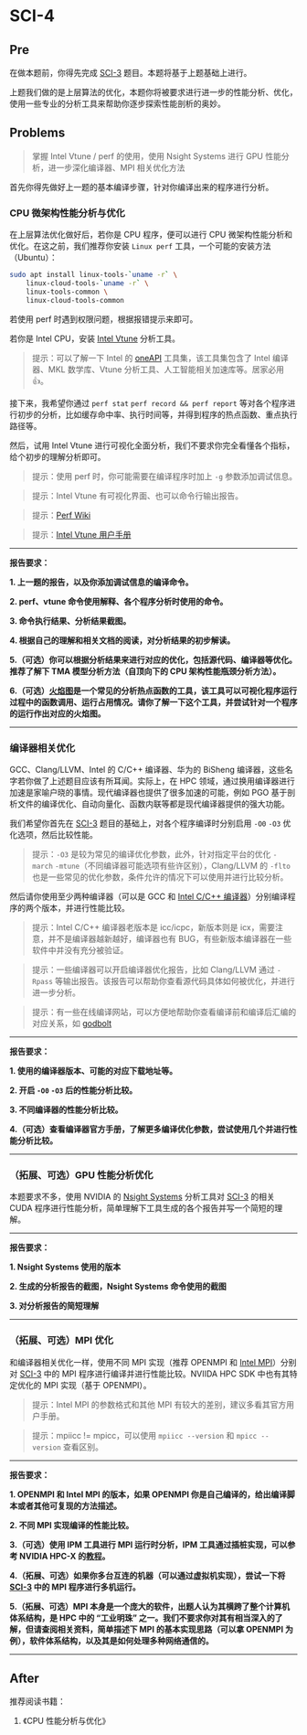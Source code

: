 # SCI-4

## Pre

在做本题前，你得先完成 [SCI-3](./sci-3.md) 题目。本题将基于上题基础上进行。

上题我们做的是上层算法的优化，本题你将被要求进行进一步的性能分析、优化，使用一些专业的分析工具来帮助你逐步探索性能剖析的奥妙。

## Problems

> 掌握 Intel Vtune / perf 的使用，使用 Nsight Systems 进行 GPU 性能分析，进一步深化编译器、MPI 相关优化方法

首先你得先做好上一题的基本编译步骤，针对你编译出来的程序进行分析。

### CPU 微架构性能分析与优化

在上层算法优化做好后，若你是 CPU 程序，便可以进行 CPU 微架构性能分析和优化。在这之前，我们推荐你安装 `Linux perf` 工具，一个可能的安装方法（Ubuntu）：

```bash
sudo apt install linux-tools-`uname -r` \
    linux-cloud-tools-`uname -r` \
    linux-tools-common \
    linux-cloud-tools-common
```

若使用 perf 时遇到权限问题，根据报错提示来即可。

若你是 Intel CPU，安装 [Intel Vtune](https://www.intel.com/content/www/us/en/developer/tools/oneapi/vtune-profiler.html) 分析工具。

> 提示：可以了解一下 Intel 的 [oneAPI](https://www.intel.com/content/www/us/en/developer/articles/technical/oneapi-what-is-it.html#gs.0jr7t6) 工具集，该工具集包含了 Intel 编译器、MKL 数学库、Vtune 分析工具、人工智能相关加速库等。居家必用👍。

接下来，我希望你通过 `perf stat` `perf record && perf report` 等对各个程序进行初步的分析，比如缓存命中率、执行时间等，并得到程序的热点函数、重点执行路径等。

然后，试用 Intel Vtune 进行可视化全面分析，我们不要求你完全看懂各个指标，给个初步的理解分析即可。

> 提示：使用 perf 时，你可能需要在编译程序时加上 `-g` 参数添加调试信息。
 
> 提示：Intel Vtune 有可视化界面、也可以命令行输出报告。
 
> 提示：[Perf Wiki](https://perf.wiki.kernel.org/index.php/Main_Page)

> 提示：[Intel Vtune 用户手册](https://www.intel.com/content/www/us/en/docs/vtune-profiler/user-guide/2023-0/overview.html)

---

**报告要求：**

**1. 上一题的报告，以及你添加调试信息的编译命令。**

**2. perf、vtune 命令使用解释、各个程序分析时使用的命令。**

**3. 命令执行结果、分析结果截图。**

**4. 根据自己的理解和相关文档的阅读，对分析结果的初步解读。**

**5.（可选）你可以根据分析结果来进行对应的优化，包括源代码、编译器等优化。推荐了解下 TMA 模型分析方法（自顶向下的 CPU 架构性能瓶颈分析方法）。**

**6.（可选）[火焰图](https://github.com/brendangregg/FlameGraph)是一个常见的分析热点函数的工具，该工具可以可视化程序运行过程中的函数调用、运行占用情况。请你了解一下这个工具，并尝试针对一个程序的运行作出对应的火焰图。**

---

### 编译器相关优化

GCC、Clang/LLVM、Intel 的 C/C++ 编译器、华为的 BiSheng 编译器，这些名字若你做了上述题目应该有所耳闻。实际上，在 HPC 领域，通过换用编译器进行加速是家喻户晓的事情。现代编译器也提供了很多加速的可能，例如 PGO 基于剖析文件的编译优化、自动向量化、函数内联等都是现代编译器提供的强大功能。

我们希望你首先在 [SCI-3](./sci-3.md) 题目的基础上，对各个程序编译时分别启用 `-O0` `-O3` 优化选项，然后比较性能。

> 提示：`-O3` 是较为常见的编译优化参数，此外，针对指定平台的优化 `-march` `-mtune`（不同编译器可能选项有些许区别），Clang/LLVM 的 `-flto` 也是一些常见的优化参数，条件允许的情况下可以使用并进行比较分析。

然后请你使用至少两种编译器（可以是 GCC 和 [Intel C/C++ 编译器](https://www.intel.com/content/www/us/en/developer/tools/oneapi/dpc-compiler.html#gs.0jryeg)）分别编译程序的两个版本，并进行性能比较。

> 提示：Intel C/C++ 编译器老版本是 icc/icpc，新版本则是 icx，需要注意，并不是编译器越新越好，编译器也有 BUG，有些新版本编译器在一些软件中并没有充分被验证。

> 提示：一些编译器可以开启编译器优化报告，比如 Clang/LLVM 通过 `-Rpass` 等输出报告。该报告可以帮助你查看源代码具体如何被优化，并进行进一步分析。

> 提示：有一些在线编译网站，可以方便地帮助你查看编译前和编译后汇编的对应关系，如 [godbolt](https://godbolt.org/)

---

**报告要求：**

**1. 使用的编译器版本、可能的对应下载地址等。**

**2. 开启 `-O0` `-O3` 后的性能分析比较。**

**3. 不同编译器的性能分析比较。**

**4.（可选）查看编译器官方手册，了解更多编译优化参数，尝试使用几个并进行性能分析比较。**

---

### （拓展、可选）GPU 性能分析优化

本题要求不多，使用 NVIDIA 的 [Nsight Systems](https://developer.nvidia.com/nsight-systems) 分析工具对 [SCI-3](./sci-3.md) 的相关 CUDA 程序进行性能分析，简单理解下工具生成的各个报告并写一个简短的理解。

---

**报告要求：**

**1. Nsight Systems 使用的版本**

**2. 生成的分析报告的截图，Nsight Systems 命令使用的截图**

**3. 对分析报告的简短理解**

---

### （拓展、可选）MPI 优化

和编译器相关优化一样，使用不同 MPI 实现（推荐 OPENMPI 和 [Intel MPI](https://www.intel.com/content/www/us/en/developer/tools/oneapi/mpi-library.html)）分别对 [SCI-3](./sci-3.md) 中的 MPI 程序进行编译并进行性能比较。NVIIDA HPC SDK 中也有其特定优化的 MPI 实现（基于 OPENMPI）。

> 提示：Intel MPI 的参数格式和其他 MPI 有较大的差别，建议多看其官方用户手册。

> 提示：mpiicc != mpicc，可以使用 `mpiicc --version` 和 `mpicc --version` 查看区别。

---

**报告要求：**

**1. OPENMPI 和 Intel MPI 的版本，如果 OPENMPI 你是自己编译的，给出编译脚本或者其他可复现的方法描述。**

**2. 不同 MPI 实现编译的性能比较。**

**3.（可选）使用 IPM 工具进行 MPI 运行时分析，IPM 工具通过插桩实现，可以参考 NVIDIA HPC-X 的[教程](https://hpcadvisorycouncil.atlassian.net/wiki/spaces/HPCWORKS/pages/2910060545/Profiling+using+IPM+and+HPC-X)。**

**4.（拓展、可选）如果你多台互连的机器（可以通过虚拟机实现），尝试一下将 [SCI-3](./sci-3.md) 中的 MPI 程序进行多机运行。**

**5.（拓展、可选）MPI 本身是一个庞大的软件，出题人认为其横跨了整个计算机体系结构，是 HPC 中的 “工业明珠” 之一。我们不要求你对其有相当深入的了解，但请查阅相关资料，简单描述下 MPI 的基本实现思路（可以拿 OPENMPI 为例），软件体系结构，以及其是如何处理多种网络通信的。**

---

## After

推荐阅读书籍：

1. 《CPU 性能分析与优化》